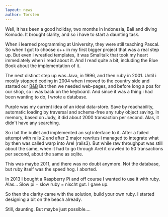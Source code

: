 ```yaml
---
layout: news
author: Torsten
---
```


Well, it has been a good holiday, two months in Indonesia, Bali and diving Komodo. It brought
clarity, and so  i have to start a daunting task.

When i learned programming at University, they were still teaching Pascal. So when I got to choose
c++ in my first bigger project that was a real step up. But even i wrestled templates, it was
Smalltalk that took my heart immediately when i read about it. And I read quite a bit, including the Blue Book about the implementation of it.  

The next distinct step up was Java, in 1996, and then ruby in 2001. Until i mostly stopped coding
in 2004 when i moved to the country side and started our [B&amp;B](http://villataika.fi/en/index.html)
But then we needed web-pages, and before long a pos for our shop, so i was back on the keyboard.
And since it was a thing i had been wanting to do, I wrote a database.

Purple was my current idea of an ideal data-store. Save by reachability, automatic loading by
traversal and schema-free any ruby object saving. In memory, based on Judy, it did about 2000
transaction per second. Alas, it didn't have any searching.

So i bit the bullet and implemented an sql interface to it. After a failed attempt with rails 2
and after 2 major rewrites i managed to integrate what by then was called warp into Arel (rails3).
But while raw throughput was still about the same, when it had to go through Arel it crawled to 50
transactions per second, about the same as sqlite.

This was maybe 2011, and there was no doubt anymore. Not the database, but ruby itself was the
speed hog. I aborted.

In 2013 I bought a Raspberry Pi and off course I wanted to use it with ruby. Alas... Slow pi + slow ruby = nischt gut.
I gave up.

So then the clarity came with the solution, build your own ruby. I started designing a bit on the beach already.

Still, daunting. But maybe just possible....

